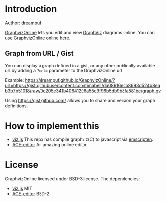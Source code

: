 # Introduction

Author: [dreampuf](https://github.com/dreampuf/)

[GraphvizOnline](https://github.com/dreampuf/GraphvizOnline) lets you edit and view [GraphViz](http://www.graphviz.org/) diagrams online. You can [use GraphvizOnline online here](http://dreampuf.github.io/GraphvizOnline/).

## Graph from URL / Gist

You can display a graph defined in a gist, or any other publically available url by adding a `?url=` parameter to the GraphvizOnline url

Example: https://dreampuf.github.io/GraphvizOnline/?url=https://gist.githubusercontent.com/timabell/da08616ecb8693d524b8eab3b7b51018/raw/0e205c341b40641206a55c9f96b5db9b8fa581bc/graph.gv

Using https://gist.github.com/ allows you to share and version your graph definitions.

# How to implement this

- [viz.js](https://github.com/mdaines/viz.js) This repo has compile graphviz(C) to javascript via [emscripten](https://github.com/kripken/emscripten).
- [ACE-editor](http://ace.ajax.org/) An amazing online editor.

# License

GraphvizOnline licensed under BSD-3 license. The dependencies:

- [viz.js](https://github.com/mdaines/viz.js/blob/master/LICENSE) MIT
- [ACE-editor](https://github.com/ajaxorg/ace/blob/master/LICENSE) BSD-2
